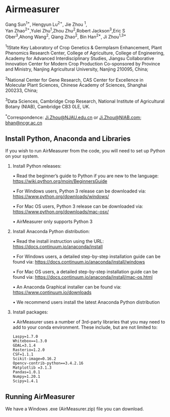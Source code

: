 # Airmeasurer

Gang Sun<sup>1+</sup>, Hengyun Lu<sup>2+</sup>, Jie Zhou <sup>1</sup>, Yan Zhao<sup>2+</sup>,Yulei Zhu<sup>1</sup>,Zhou Zhu<sup>2</sup>,Robert Jackson<sup>3</sup>,Eric S Ober<sup>3</sup>,Ahong Wang<sup>2</sup>, Qiang Zhao<sup>2</sup>, Bin Han<sup>2*</sup>, Ji Zhou<sup>1,3*</sup>

<sup>1</sup>1State Key Laboratory of Crop Genetics & Germplasm Enhancement, Plant Phenomics Research Center, College of Agriculture, College of Engineering, Academy for Advanced Interdisciplinary Studies, Jiangsu Collaborative Innovation Center for Modern Crop Production Co-sponsored by Province and Ministry, Nanjing Agricultural University, Nanjing 210095, China;  

<sup>2</sup>National Center for Gene Research, CAS Center for Excellence in Molecular Plant Sciences, Chinese Academy of Sciences, Shanghai 200233, China;

<sup>3</sup>Data Sciences, Cambridge Crop Research, National Institute of Agricultural Botany (NIAB), Cambridge CB3 0LE, UK.  

<sup>*</sup>Correspondence: Ji.Zhou@NJAU.edu.cn or Ji.Zhou@NIAB.com; bhan@ncgr.ac.cn

## Install Python, Anaconda and Libraries
If you wish to run AirMeasurer from the code, you will need to set up Python on your system. 

1. Install Python releases:
   
   •	Read the beginner’s guide to Python if you are new to the language: 
   https://wiki.python.org/moin/BeginnersGuide
   
   •	For Windows users, Python 3 release can be downloaded via: 
   https://www.python.org/downloads/windows/
   
   •	For Mac OS users, Python 3 release can be downloaded via: 
   https://www.python.org/downloads/mac-osx/
   
   •	AirMeasurer only supports Python 3

2. Install Anaconda Python distribution:
   
   •	Read the install instruction using the URL: https://docs.continuum.io/anaconda/install
   
   •	For Windows users, a detailed step-by-step installation guide can be found via: 
   https://docs.continuum.io/anaconda/install/windows 
   
   •	For Mac OS users, a detailed step-by-step installation guide can be found via:
   https://docs.continuum.io/anaconda/install/mac-os.html
   
   •	An Anaconda Graphical installer can be found via: 
   https://www.continuum.io/downloads

   •	We recommend users install the latest Anaconda Python distribution

3. Install packages:

   • AirMeasurer uses a number of 3rd-party libraries that you may need to add to your conda environment.
   These include, but are not limited to:
   
       Laspy=1.7.0
       Whitebox==1.3.0
       GDAL=3.1.4
       Rasterio=1.2.0
       CSF=1.1.1
       Scikit-image=0.16.2
       Opencv-contrib-python==3.4.2.16
       Matplotlib =3.1.3
       Pandas=1.0.1
       Numpy=1.20.1
       Scipy=1.4.1
   
## Running AirMeasurer

We have a Windows .exe (AirMeasurer.zip)  file you can download.
